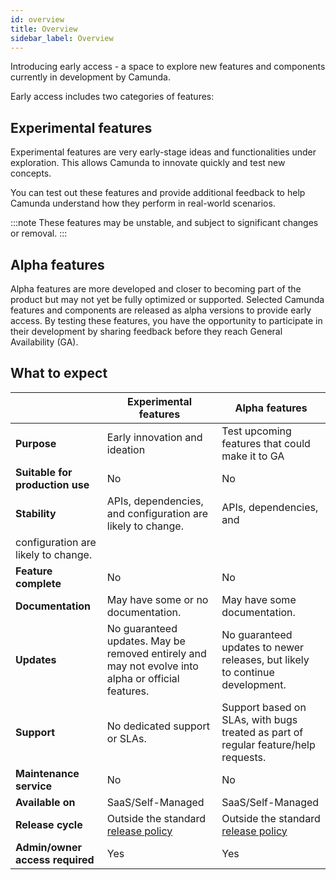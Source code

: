 ```yaml
---
id: overview
title: Overview
sidebar_label: Overview
---
```


Introducing early access - a space to explore new features and components currently in development by Camunda.

Early access includes two categories of features:

## Experimental features

Experimental features are very early-stage ideas and functionalities under exploration. This allows Camunda to innovate quickly and test new concepts.

You can test out these features and provide additional feedback to help Camunda understand how they perform in real-world scenarios.

:::note
These features may be unstable, and subject to significant changes or removal.
:::

## Alpha features

Alpha features are more developed and closer to becoming part of the product but may not yet be fully optimized or supported. Selected Camunda features and components are released as alpha versions to provide early access. By testing these features, you have the opportunity to participate in their development by sharing feedback before they reach General Availability (GA).

## What to expect

|                                     | Experimental features                                                                              | Alpha features                                                                     |
| ----------------------------------- | -------------------------------------------------------------------------------------------------- | ---------------------------------------------------------------------------------- |
| <b>Purpose</b>                      | Early innovation and ideation                                                                      | Test upcoming features that could make it to GA                                    |
| <b>Suitable for production use</b>  | No                                                                                                 | No                                                                                 |
| <b>Stability</b>                    | APIs, dependencies, and configuration are likely to change.                                        | APIs, dependencies, and                                                            |
| configuration are likely to change. |
| <b>Feature complete</b>             | No                                                                                                 | No                                                                                 |
| <b>Documentation</b>                | May have some or no documentation.                                                                 | May have some documentation.                                                       |
| <b>Updates</b>                      | No guaranteed updates. May be removed entirely and may not evolve into alpha or official features. | No guaranteed updates to newer releases, but likely to continue development.       |
| <b>Support</b>                      | No dedicated support or SLAs.                                                                      | Support based on SLAs, with bugs treated as part of regular feature/help requests. |
| <b>Maintenance service</b>          | No                                                                                                 | No                                                                                 |
| <b>Available on</b>                 | SaaS/Self-Managed                                                                                  | SaaS/Self-Managed                                                                  |
| <b>Release cycle</b>                | Outside the standard [release policy](/docs/reference/release-policy.md)                           | Outside the standard [release policy](/docs/reference/release-policy.md)           |
| <b>Admin/owner access required</b>  | Yes                                                                                                | Yes                                                                                |
